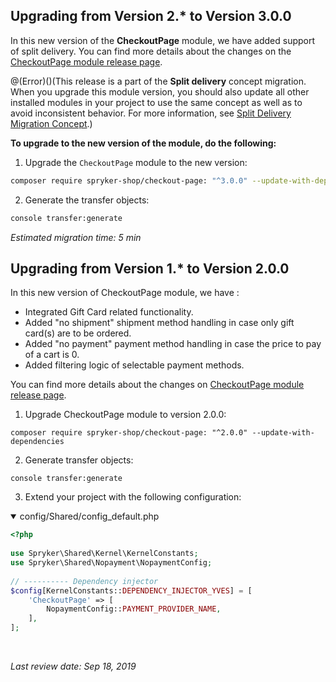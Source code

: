 ## Upgrading from Version 2.* to Version 3.0.0
    
In this new version of the **CheckoutPage** module, we have added support of split delivery. You can find more details about the changes on the [CheckoutPage module release page](https://github.com/spryker-shop/checkout-page/releases).
    
@(Error)()(This release is a part of the **Split delivery** concept migration. When you upgrade this module version, you should also update all other installed modules in your project to use the same concept as well as to avoid inconsistent behavior. For more information, see [Split Delivery Migration Concept](https://documentation.spryker.com/v4/docs/split-delivery-concept).)
    
**To upgrade to the new version of the module, do the following:**

1. Upgrade the `CheckoutPage` module to the new version:
    
```bash
composer require spryker-shop/checkout-page: "^3.0.0" --update-with-dependencies
```
    
2. Generate the transfer objects:
    
```bash
console transfer:generate
```
    
*Estimated migration time: 5 min*

## Upgrading from Version 1.* to Version 2.0.0

In this new version of CheckoutPage module, we have :

*    Integrated Gift Card related functionality.
 *   Added "no shipment" shipment method handling in case only gift card(s) are to be ordered.
  *  Added "no payment" payment method handling in case the price to pay of a cart is 0.
*    Added filtering logic of selectable payment methods.

You can find more details about the changes on [CheckoutPage module release page](https://github.com/spryker-shop/checkout-page/releases).

1. Upgrade CheckoutPage module to version 2.0.0:
```shell
composer require spryker-shop/checkout-page: "^2.0.0" --update-with-dependencies
```

2. Generate transfer objects:
```shell 
console transfer:generate
```

3. Extend your project with the following configuration:

<details open>
<summary>config/Shared/config_default.php</summary>
    
```php   
<?php
 
use Spryker\Shared\Kernel\KernelConstants;
use Spryker\Shared\Nopayment\NopaymentConfig;
 
// ---------- Dependency injector
$config[KernelConstants::DEPENDENCY_INJECTOR_YVES] = [
    'CheckoutPage' => [
        NopaymentConfig::PAYMENT_PROVIDER_NAME,
    ],
];
```

</br>
</details>

*Last review date: Sep 18, 2019*
<!--by Denys Sokolov, Yuliia Boiko-->